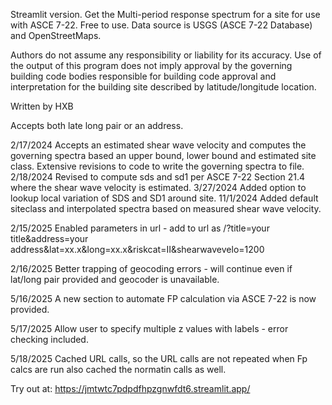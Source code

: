 
Streamlit version. 
Get the Multi-period response spectrum for a site for use with ASCE 7-22. Free to use. Data source is USGS (ASCE 7-22 Database) and OpenStreetMaps. 

Authors do not assume any responsibility or liability for its accuracy. Use of the output of this program does not imply approval by the governing building code bodies responsible for building code approval and interpretation for the building site described by latitude/longitude location.

Written by HXB

Accepts both late long pair or an address.

2/17/2024 Accepts an estimated shear wave velocity and computes the governing spectra based an upper bound, lower bound and estimated site class. Extensive revisions to code to write the governing spectra to file. 2/18/2024 Revised to compute sds and sd1 per ASCE 7-22 Section 21.4 where the shear wave velocity is estimated. 3/27/2024 Added option to lookup local variation of SDS and SD1 around site. 11/1/2024 Added default siteclass and interpolated spectra based on measured shear wave velocity.

2/15/2025 Enabled parameters in url - add to url as 
/?title=your title&address=your address&lat=xx.x&long=xx.x&riskcat=II&shearwavevelo=1200

2/16/2025 Better trapping of geocoding errors - will continue even if lat/long pair provided and geocoder is unavailable.

5/16/2025 A new section to automate FP calculation via ASCE 7-22 is now provided.

5/17/2025 Allow user to specify multiple z values with labels - error checking included.

5/18/2025 Cached URL calls, so the URL calls are not repeated when Fp calcs are run  also cached the normatin calls as well.

Try out at: https://jmtwtc7pdpdfhpzgnwfdt6.streamlit.app/
